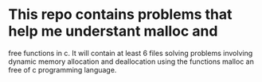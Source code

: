 # This repo contains problems that help me understant malloc and
  free functions in c.
  It will contain at least 6 files solving problems involving dynamic memory
  allocation and deallocation using the functions malloc an free of c
  programming language.
